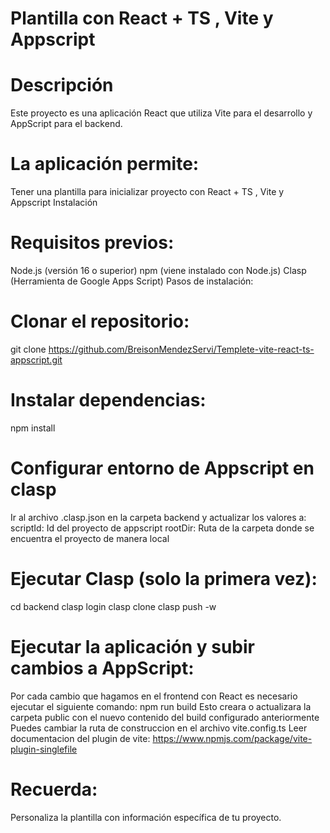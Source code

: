 # Plantilla con React + TS , Vite y Appscript

# Descripción
Este proyecto es una aplicación React que utiliza Vite para el desarrollo y AppScript para el backend.

# La aplicación permite:
Tener una plantilla para inicializar proyecto con React + TS , Vite y Appscript
Instalación

# Requisitos previos:
Node.js (versión 16 o superior)
npm (viene instalado con Node.js)
Clasp (Herramienta de Google Apps Script)
Pasos de instalación:

# Clonar el repositorio:
git clone https://github.com/BreisonMendezServi/Templete-vite-react-ts-appscript.git

# Instalar dependencias:
npm install

# Configurar entorno de Appscript en clasp
Ir al archivo .clasp.json en la carpeta backend y actualizar los valores a:
scriptId: Id del proyecto de appscript
rootDir: Ruta de la carpeta donde se encuentra el proyecto de manera local

# Ejecutar Clasp (solo la primera vez):
cd backend
clasp login
clasp clone <id del proyecto de Appscript>
clasp push -w

# Ejecutar la aplicación y subir cambios a AppScript:

Por cada cambio que hagamos en el frontend con React es necesario ejecutar el siguiente comando: 
npm run build
Esto creara o actualizara la carpeta public con el nuevo contenido del build configurado anteriormente
Puedes cambiar la ruta de construccion en el archivo vite.config.ts
Leer documentacion del plugin de vite: https://www.npmjs.com/package/vite-plugin-singlefile

# Recuerda:
Personaliza la plantilla con información específica de tu proyecto.
